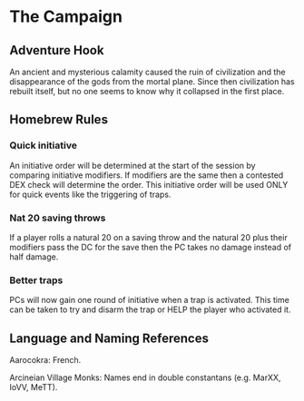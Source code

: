 # The Campaign

## Adventure Hook
An ancient and mysterious calamity caused the ruin of civilization and the disappearance of the gods from the mortal plane. Since then civilization has rebuilt itself, but no one seems to know why it collapsed in the first place.


## Homebrew Rules
### Quick initiative
An initiative order will be determined at the start of the session by comparing initiative modifiers. If modifiers are the same then a contested DEX check will determine the order. This initiative order will be used ONLY for quick events like the triggering of traps. 

### Nat 20 saving throws
If a player rolls a natural 20 on a saving throw and the natural 20 plus their modifiers pass the DC for the save then the PC takes no damage instead of half damage.

### Better traps
PCs will now gain one round of initiative when a trap is activated. This time can be taken to try and disarm the trap or HELP the player who activated it.


## Language and Naming References
Aarocokra: French.

Arcineian Village Monks: Names end in double constantans (e.g. MarXX, IoVV, MeTT).
